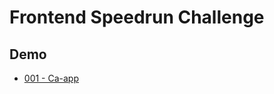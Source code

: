 # Frontend Speedrun Challenge

## Demo
* [001 - Ca-app](https://c0d3ph1l1c.github.io/frontend-speedrun-challenge/ca-app/build/index.html)